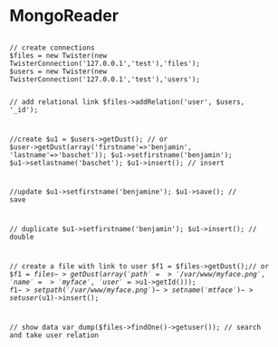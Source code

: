 MongoReader
===========
<code>
// create connections
$files = new Twister(new TwisterConnection('127.0.0.1','test'),'files');
$users = new Twister(new TwisterConnection('127.0.0.1','test'),'users');

// add relational link
$files->addRelation('user', $users, '_id');

//create
$u1 = $users->getDust(); 
// or $user->getDust(array('firstname'=>'benjamin', 'lastname'=>'baschet'));
$u1->setfirstname('benjamin');
$u1->setlastname('baschet');
$u1->insert(); // insert

//update
$u1->setfirstname('benjamine');
$u1->save(); // save

// duplicate
$u1->setfirstname('benjamin');
$u1->insert(); // double

// create a file with link to user
$f1 = $files->getDust();// or $f1 = $files->getDust(array('path'=>'/var/www/myface.png', 'name'=>'myface', 'user'=>$u1->getId()));
$f1->setpath('/var/www/myface.png')->setname('mtface')->setuser($u1)->insert();

// show data
var_dump($files->findOne()->getuser()); // search and take user relation

</code>
